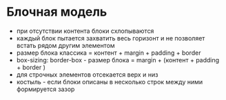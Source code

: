 # Блочная модель
- при отсутствии контента блоки схлопываются
- каждый блок пытается захватить весь горизонт и не позволяет встать рядом другим элементом
- размер блока классика = контент + margin + padding + border
- box-sizing: border-box - размер блока = margin + (контент + padding + border )
- для строчных элементов отсекается верх и низ
- костыль - если блоки описаны в несколько строк между ними формируется зазор   
